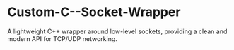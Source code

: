 # Custom-C--Socket-Wrapper
A lightweight C++ wrapper around low-level sockets, providing a clean and modern API for TCP/UDP networking.
